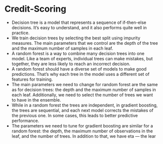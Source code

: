 # Credit-Scoring

- Decision tree is a model that represents a sequence of if-then-else decisions. It’s
easy to understand, and it also performs quite well in practice.
- We train decision trees by selecting the best split using impurity measures. The
main parameters that we control are the depth of the tree and the maximum
number of samples in each leaf.
- A random forest is a way to combine many decision trees into one model. Like a
team of experts, individual trees can make mistakes, but together, they are less
likely to reach an incorrect decision. 
- A random forest should have a diverse set of models to make good predictions.
That’s why each tree in the model uses a different set of features for training.
- The main parameters we need to change for random forest are the same as for
decision trees: the depth and the maximum number of samples in each leaf.
Additionally, we need to select the number of trees we want to have in the
ensemble.
- While in a random forest the trees are independent, in gradient boosting, the
trees are sequential, and each next model corrects the mistakes of the previous
one. In some cases, this leads to better predictive performance.
- The parameters we need to tune for gradient boosting are similar for a random
forest: the depth, the maximum number of observations in the leaf, and the
number of trees. In addition to that, we have eta — the lear
